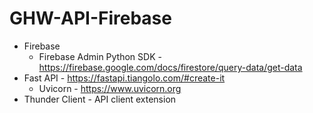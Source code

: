 # GHW-API-Firebase

- Firebase
    - Firebase Admin Python SDK - https://firebase.google.com/docs/firestore/query-data/get-data
- Fast API - https://fastapi.tiangolo.com/#create-it
    - Uvicorn - https://www.uvicorn.org
- Thunder Client - API client extension
